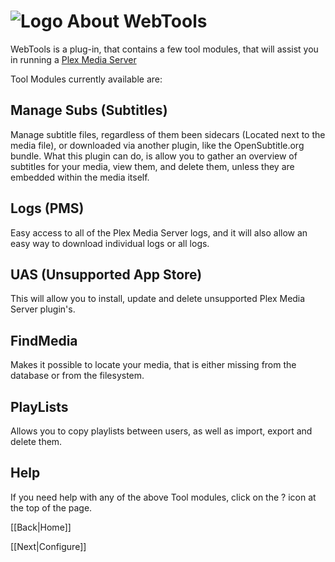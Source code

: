 # ![Logo](https://github.com/ukdtom/WebTools.bundle/blob/master/Wiki/WebTools/Logos/WebTools-48x48.png) About WebTools 

WebTools is a plug-in, that contains a few tool modules, that will assist you in running a [Plex Media Server](https://www.plex.tv/)

Tool Modules currently available are:

## Manage Subs (Subtitles)
Manage subtitle files, regardless of them been sidecars (Located next to the media file), or downloaded via another plugin, like the OpenSubtitle.org bundle. What this plugin can do, is allow you to gather an overview of subtitles for your media, view them, and delete them, unless they are embedded within the media itself.

## Logs (PMS)
Easy access to all of the Plex Media Server logs, and it will also allow an easy way to download individual logs or all logs.

## UAS (Unsupported App Store)
This will allow you to install, update and delete unsupported Plex Media Server plugin's.

## FindMedia
Makes it possible to locate your media, that is either missing from the database or from the filesystem.

## PlayLists
Allows you to copy playlists between users, as well as import, export and delete them.

## Help
If you need help with any of the above Tool modules, click on the ? icon at the top of the page.

[[Back|Home]]

[[Next|Configure]]